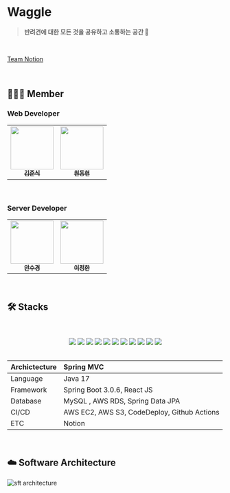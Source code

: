 # Waggle
> **반려견에 대한 모든 것을 공유하고 소통하는 공간 🐾** 

<br>

[Team Notion](https://enchanted-list-750.notion.site/Waggle-0692c520c3f44a76be82aa300c98a75e?pvs=4)

<br>

## 🧑🏻‍💻 Member

### Web Developer
<table>
  <tr>
     <td align="center"><a href="https://github.com/sikkzz"><img src="https://github.com/sikkzz.png" width="100px;" alt=""/><br/><sub><b>김준식</b></sub></a><br/></td>
     <td align="center"><a href="https://github.com/Hellol77"><img src="https://github.com/Hellol77.png" width="100px;" alt=""/><br/><sub><b>원동현</b></sub></a><br/></td> 
  </tr>
</table>
<br>


### Server Developer
<table>
  <tr>
     <td align="center"><a href="https://github.com/ahnsugyeong"><img src="https://github.com/ahnsugyeong.png" width="100px;" alt=""/><br/><sub><b>안수경</b></sub></a><br/></td>
     <td align="center"><a href="https://github.com/Han-Jeong"><img src="https://github.com/Han-Jeong.png" width="100px;" alt=""/><br/><sub><b>이정한</b></sub></a><br/></td>
  </tr>
</table>
<br>

## 🛠️ Stacks
<br>
<br>
<div align=center>
  <img src="https://img.shields.io/badge/java-007396?style=for-the-badge&logo=java&logoColor=white"> 
  <img src="https://img.shields.io/badge/springboot-6DB33F?style=for-the-badge&logo=springboot&logoColor=white">
  <img src="https://img.shields.io/badge/springsecurilty-6DB33F?style=for-the-badge&logo=springsecurity&logoColor=white">
  <img src="https://img.shields.io/badge/mysql-4479A1?style=for-the-badge&logo=mysql&logoColor=white"> 
  
  <img src="https://img.shields.io/badge/amazonaws-232F3E?style=for-the-badge&logo=amazonaws&logoColor=white">

  <img src="https://img.shields.io/badge/html5-E34F26?style=for-the-badge&logo=html5&logoColor=white">
  <img src="https://img.shields.io/badge/css-1572B6?style=for-the-badge&logo=css3&logoColor=white">
  <img src="https://img.shields.io/badge/javascript-F7DF1E?style=for-the-badge&logo=javascript&logoColor=black">
  <img src="https://img.shields.io/badge/react-61DAFB?style=for-the-badge&logo=react&logoColor=black">
  
  <img src="https://img.shields.io/badge/git-F05032?style=for-the-badge&logo=git&logoColor=white">
  <img src="https://img.shields.io/badge/github-181717?style=for-the-badge&logo=github&logoColor=white">
</div>
<br>

| Archictecture | Spring MVC                                                |
|:--------------|:----------------------------------------------------------|
| Language      | Java 17                                                   |
| Framework     | Spring Boot 3.0.6, React JS                               |
| Database      | MySQL , AWS RDS, Spring Data JPA                          |
| CI/CD         | AWS EC2, AWS S3, CodeDeploy, Github Actions               |
| ETC           | Notion                                                    |

<br>

## ☁️ Software Architecture

![sft architecture](https://github.com/suddiyo/Waggle/assets/69452755/c3e03d65-48f4-4984-bc3e-64ffc30bc900)
